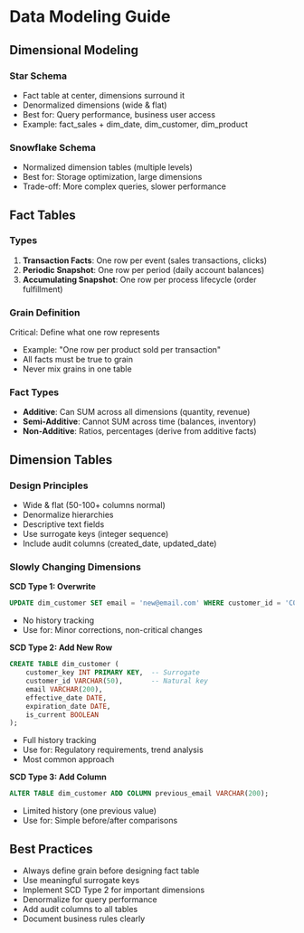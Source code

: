 # Data Modeling Guide

## Dimensional Modeling

### Star Schema
- Fact table at center, dimensions surround it
- Denormalized dimensions (wide & flat)
- Best for: Query performance, business user access
- Example: fact_sales + dim_date, dim_customer, dim_product

### Snowflake Schema  
- Normalized dimension tables (multiple levels)
- Best for: Storage optimization, large dimensions
- Trade-off: More complex queries, slower performance

## Fact Tables

### Types
1. **Transaction Facts**: One row per event (sales transactions, clicks)
2. **Periodic Snapshot**: One row per period (daily account balances)  
3. **Accumulating Snapshot**: One row per process lifecycle (order fulfillment)

### Grain Definition
Critical: Define what one row represents
- Example: "One row per product sold per transaction"
- All facts must be true to grain
- Never mix grains in one table

### Fact Types
- **Additive**: Can SUM across all dimensions (quantity, revenue)
- **Semi-Additive**: Cannot SUM across time (balances, inventory)
- **Non-Additive**: Ratios, percentages (derive from additive facts)

## Dimension Tables

### Design Principles
- Wide & flat (50-100+ columns normal)
- Denormalize hierarchies
- Descriptive text fields
- Use surrogate keys (integer sequence)
- Include audit columns (created_date, updated_date)

### Slowly Changing Dimensions

**SCD Type 1: Overwrite**
```sql
UPDATE dim_customer SET email = 'new@email.com' WHERE customer_id = 'C001';
```
- No history tracking
- Use for: Minor corrections, non-critical changes

**SCD Type 2: Add New Row**
```sql
CREATE TABLE dim_customer (
    customer_key INT PRIMARY KEY,  -- Surrogate
    customer_id VARCHAR(50),       -- Natural key
    email VARCHAR(200),
    effective_date DATE,
    expiration_date DATE,
    is_current BOOLEAN
);
```
- Full history tracking
- Use for: Regulatory requirements, trend analysis
- Most common approach

**SCD Type 3: Add Column**
```sql
ALTER TABLE dim_customer ADD COLUMN previous_email VARCHAR(200);
```
- Limited history (one previous value)
- Use for: Simple before/after comparisons

## Best Practices
- Always define grain before designing fact table
- Use meaningful surrogate keys
- Implement SCD Type 2 for important dimensions
- Denormalize for query performance
- Add audit columns to all tables
- Document business rules clearly
